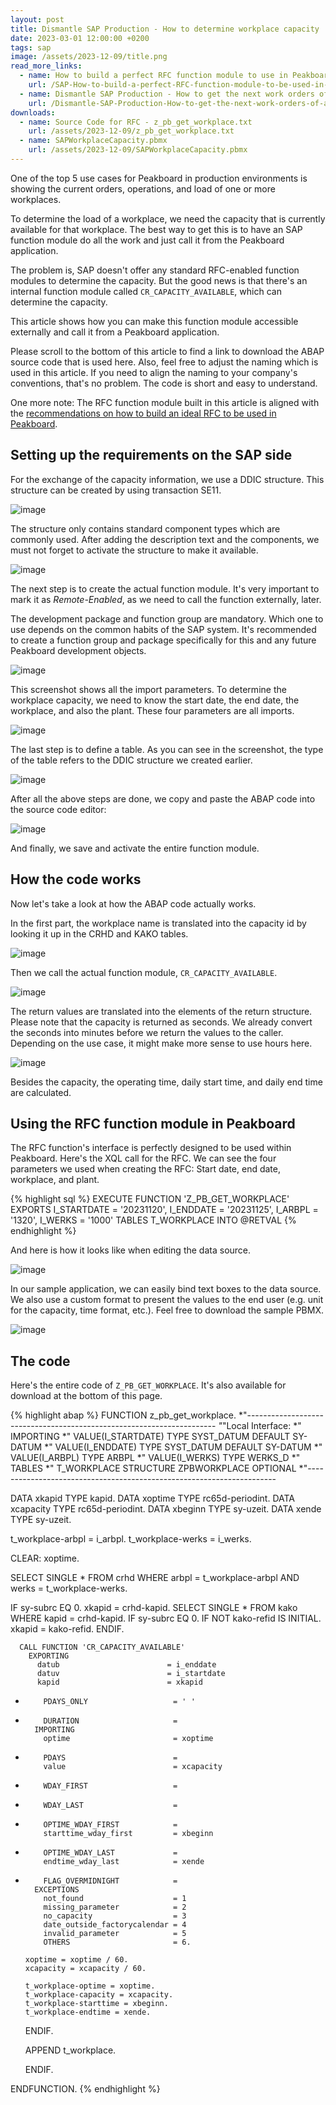```yaml
---
layout: post
title: Dismantle SAP Production - How to determine workplace capacity
date: 2023-03-01 12:00:00 +0200
tags: sap
image: /assets/2023-12-09/title.png
read_more_links:
  - name: How to build a perfect RFC function module to use in Peakboard
    url: /SAP-How-to-build-a-perfect-RFC-function-module-to-be-used-in-Peakboard.html
  - name: Dismantle SAP Production - How to get the next work orders of a workplace by using COOIS transaction
    url: /Dismantle-SAP-Production-How-to-get-the-next-work-orders-of-a-workplace-by-using-COOIS-transaction-in-Peakboard.html
downloads:
  - name: Source Code for RFC - z_pb_get_workplace.txt
    url: /assets/2023-12-09/z_pb_get_workplace.txt
  - name: SAPWorkplaceCapacity.pbmx
    url: /assets/2023-12-09/SAPWorkplaceCapacity.pbmx
---
```


One of the top 5 use cases for Peakboard in production environments is showing the current orders, operations, and load of one or more workplaces.

To determine the load of a workplace, we need the capacity that is currently available for that workplace. The best way to get this is to have an SAP function module do all the work and just call it from the Peakboard application.

The problem is, SAP doesn't offer any standard RFC-enabled function modules to determine the capacity. But the good news is that there's an internal function module called `CR_CAPACITY_AVAILABLE`, which can determine the capacity.

This article shows how you can make this function module accessible externally and call it from a Peakboard application.

Please scroll to the bottom of this article to find a link to download the ABAP source code that is used here. Also, feel free to adjust the naming which is used in this article. If you need to align the naming to your company's conventions, that's no problem. The code is short and easy to understand.

One more note: The RFC function module built in this article is aligned with the [recommendations on how to build an ideal RFC to be used in Peakboard](/SAP-How-to-build-a-perfect-RFC-function-module-to-be-used-in-Peakboard.html).


## Setting up the requirements on the SAP side

For the exchange of the capacity information, we use a DDIC structure. This structure can be created by using transaction SE11.

![image](/assets/2023-12-09/010.png)

The structure only contains standard component types which are commonly used. After adding the description text and the components, we must not forget to activate the structure to make it available.

![image](/assets/2023-12-09/020.png)

The next step is to create the actual function module. It's very important to mark it as *Remote-Enabled*, as we need to call the function externally, later. 

The development package and function group are mandatory. Which one to use depends on the common habits of the SAP system. It's recommended to create a function group and package specifically for this and any future Peakboard development objects.

![image](/assets/2023-12-09/030.png)

This screenshot shows all the import parameters. To determine the workplace capacity, we need to know the start date, the end date, the workplace, and also the plant. These four parameters are all imports.

![image](/assets/2023-12-09/040.png)

The last step is to define a table. As you can see in the screenshot, the type of the table refers to the DDIC structure we created earlier.

![image](/assets/2023-12-09/050.png)

After all the above steps are done, we copy and paste the ABAP code into the source code editor:

![image](/assets/2023-12-09/060.png)

And finally, we save and activate the entire function module.

## How the code works

Now let's take a look at how the ABAP code actually works.

In the first part, the workplace name is translated into the capacity id by looking it up in the CRHD and KAKO tables.

![image](/assets/2023-12-09/070.png)

Then we call the actual function module, `CR_CAPACITY_AVAILABLE`.

![image](/assets/2023-12-09/080.png)

The return values are translated into the elements of the return structure. Please note that the capacity is returned as seconds. We already convert the seconds into minutes before we return the values to the caller. Depending on the use case, it might make more sense to use hours here.

![image](/assets/2023-12-09/090.png)

Besides the capacity, the operating time, daily start time, and daily end time are calculated.

## Using the RFC function module in Peakboard

The RFC function's interface is perfectly designed to be used within Peakboard. Here's the XQL call for the RFC. We can see the four parameters we used when creating the RFC: Start date, end date, workplace, and plant.

{% highlight sql %}
EXECUTE FUNCTION 'Z_PB_GET_WORKPLACE'
   EXPORTS
      I_STARTDATE = '20231120',
      I_ENDDATE   = '20231125',
      I_ARBPL     = '1320',
      I_WERKS     = '1000'
   TABLES
      T_WORKPLACE INTO @RETVAL
{% endhighlight %}

And here is how it looks like when editing the data source.

![image](/assets/2023-12-09/100.png)

In our sample application, we can easily bind text boxes to the data source. We also use a custom format to present the values to the end user (e.g. unit for the capacity, time format, etc.). Feel free to download the sample PBMX.

![image](/assets/2023-12-09/110.png)

## The code

Here's the entire code of `Z_PB_GET_WORKPLACE`. It's also available for download at the bottom of this page.

{% highlight abap %}
FUNCTION z_pb_get_workplace.
*"----------------------------------------------------------------------
*"*"Local Interface:
*"  IMPORTING
*"     VALUE(I_STARTDATE) TYPE  SYST_DATUM DEFAULT SY-DATUM
*"     VALUE(I_ENDDATE) TYPE  SYST_DATUM DEFAULT SY-DATUM
*"     VALUE(I_ARBPL) TYPE  ARBPL
*"     VALUE(I_WERKS) TYPE  WERKS_D
*"  TABLES
*"      T_WORKPLACE STRUCTURE  ZPBWORKPLACE OPTIONAL
*"----------------------------------------------------------------------

  DATA xkapid TYPE kapid.
  DATA xoptime TYPE rc65d-periodint.
  DATA xcapacity TYPE rc65d-periodint.
  DATA xbeginn TYPE sy-uzeit.
  DATA xende TYPE sy-uzeit.

  t_workplace-arbpl = i_arbpl.
  t_workplace-werks = i_werks.

  CLEAR: xoptime.

  SELECT SINGLE * FROM crhd WHERE arbpl = t_workplace-arbpl AND werks = t_workplace-werks.

  IF sy-subrc EQ 0.
    xkapid = crhd-kapid.
    SELECT SINGLE * FROM kako WHERE kapid = crhd-kapid.
    IF sy-subrc EQ 0.
      IF NOT kako-refid IS INITIAL.
        xkapid = kako-refid.
      ENDIF.

      CALL FUNCTION 'CR_CAPACITY_AVAILABLE'
        EXPORTING
          datub                        = i_enddate
          datuv                        = i_startdate
          kapid                        = xkapid
*         PDAYS_ONLY                   = ' '
*         DURATION                     =
        IMPORTING
          optime                       = xoptime
*         PDAYS                        =
          value                        = xcapacity
*         WDAY_FIRST                   =
*         WDAY_LAST                    =
*         OPTIME_WDAY_FIRST            =
          starttime_wday_first         = xbeginn
*         OPTIME_WDAY_LAST             =
          endtime_wday_last            = xende
*         FLAG_OVERMIDNIGHT            =
        EXCEPTIONS
          not_found                    = 1
          missing_parameter            = 2
          no_capacity                  = 3
          date_outside_factorycalendar = 4
          invalid_parameter            = 5
          OTHERS                       = 6.

      xoptime = xoptime / 60.
      xcapacity = xcapacity / 60.

      t_workplace-optime = xoptime.
      t_workplace-capacity = xcapacity.
      t_workplace-starttime = xbeginn.
      t_workplace-endtime = xende.


    ENDIF.

    APPEND t_workplace.

  ENDIF.

ENDFUNCTION.
{% endhighlight %}